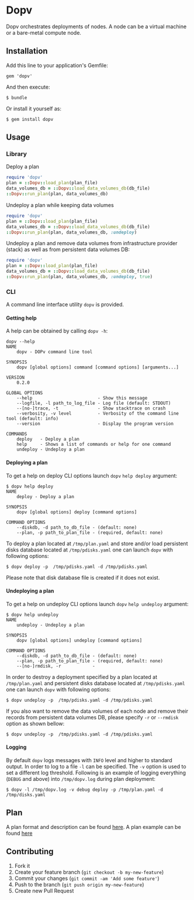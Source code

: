 # Dopv

Dopv orchestrates deployments of nodes. A node can be a virtual machine or a bare-metal compute node. 

## Installation

Add this line to your application's Gemfile:

    gem 'dopv'

And then execute:

    $ bundle

Or install it yourself as:

    $ gem install dopv

## Usage

### Library
Deploy a plan
```ruby
require 'dopv'
plan = ::Dopv::load_plan(plan_file)
data_volumes_db = ::Dopv::load_data_volumes_db(db_file)
::Dopv::run_plan(plan, data_volumes_db)
```
Undeploy a plan while keeping data volumes
```ruby
require 'dopv'
plan = ::Dopv::load_plan(plan_file)
data_volumes_db = ::Dopv::load_data_volumes_db(db_file)
::Dopv::run_plan(plan, data_volumes_db, :undeploy)
```
Undeploy a plan and remove data volumes from infrastructure provider (stack) as
well as from persistent data volumes DB:
```ruby
require 'dopv'
plan = ::Dopv::load_plan(plan_file)
data_volumes_db = ::Dopv::load_data_volumes_db(db_file)
::Dopv::run_plan(plan, data_volumes_db, :undeploy, true)
```

### CLI
A command line interface utility `dopv` is provided.

#### Getting help
A help can be obtained by calling `dopv -h`:
```
dopv --help
NAME
    dopv - DOPv command line tool

SYNOPSIS
    dopv [global options] command [command options] [arguments...]

VERSION
    0.2.0

GLOBAL OPTIONS
    --help                         - Show this message
    --logfile, -l path_to_log_file - Log file (default: STDOUT)
    --[no-]trace, -t               - Show stacktrace on crash
    --verbosity, -v level          - Verbosity of the command line tool (default: info)
    --version                      - Display the program version

COMMANDS
    deploy   - Deploy a plan
    help     - Shows a list of commands or help for one command
    undeploy - Undeploy a plan
```

#### Deploying a plan
To get a help on deploy CLI options launch `dopv` `help deploy` argument:
```
$ dopv help deploy
NAME
    deploy - Deploy a plan

SYNOPSIS
    dopv [global options] deploy [command options]

COMMAND OPTIONS
    --diskdb, -d path_to_db_file - (default: none)
    --plan, -p path_to_plan_file - (required, default: none)
```

To deploy a plan located at `/tmp/plan.yaml` and store and/or load persistent disks database located at `/tmp/pdisks.yaml` one can launch `dopv` with following options:
```
$ dopv deploy -p  /tmp/pdisks.yaml -d /tmp/pdisks.yaml
```

Please note that disk database file is created if it does not exist.

#### Undeploying a plan
To get a help on undeploy CLI options launch `dopv` `help undeploy` argument:
```
$ dopv help undeploy
NAME
    undeploy - Undeploy a plan

SYNOPSIS
    dopv [global options] undeploy [command options]

COMMAND OPTIONS
    --diskdb, -d path_to_db_file - (default: none)
    --plan, -p path_to_plan_file - (required, default: none)
    --[no-]rmdisk, -r            -

```

In order to destroy a deployment specified by a plan located at `/tmp/plan.yaml` and persistent disks database located at `/tmp/pdisks.yaml` one can launch `dopv` with following options:
```
$ dopv undeploy -p  /tmp/pdisks.yaml -d /tmp/pdisks.yaml
```
If you also want to remove the data volumes of each node and remove their records from persistent data volumes DB, please specify `-r` or `--rmdisk` option as shown bellow:
```
$ dopv undeploy -p  /tmp/pdisks.yaml -d /tmp/pdisks.yaml
```

#### Logging
By default `dopv` logs messages with `INFO` level and higher to standard output. In order to log to a file `-l` can be specified. The `-v` option is used to set a different log threshold. Following is an example of logging everything (`DEBUG` and above) into `/tmp/dopv.log` during plan deployment:
```
$ dopv -l /tmp/dopv.log -v debug deploy -p /tmp/plan.yaml -d /tmp/disks.yaml
```

## Plan
A plan format and description can be found [here](https://gitlab.swisscloud.io/clu-dop/dop_common/blob/master/doc/plan_format_v0.0.1.md). A plan example can be found [here](https://gitlab.swisscloud.io/clu-dop/dop_common/blob/master/doc/examples/example_deploment_plan_v0.0.1.yaml)


## Contributing

1. Fork it
2. Create your feature branch (`git checkout -b my-new-feature`)
3. Commit your changes (`git commit -am 'Add some feature'`)
4. Push to the branch (`git push origin my-new-feature`)
5. Create new Pull Request
